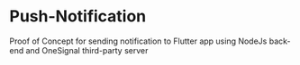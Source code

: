 # Push-Notification
Proof of Concept for sending notification to Flutter app using NodeJs back-end and OneSignal third-party server
